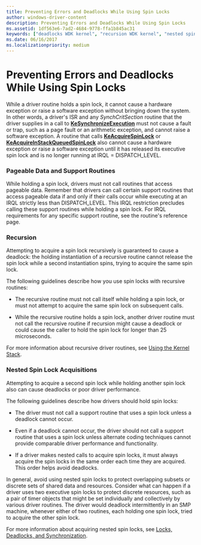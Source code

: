 ```yaml
---
title: Preventing Errors and Deadlocks While Using Spin Locks
author: windows-driver-content
description: Preventing Errors and Deadlocks While Using Spin Locks
ms.assetid: 1df563e6-7ad2-4684-9778-ffa1b845ac31
keywords: ["deadlocks WDK kernel", "recursion WDK kernel", "nested spin lock acquisitions WDK kernel", "pageable data locking WDK kernel", "spin locks WDK kernel"]
ms.date: 06/16/2017
ms.localizationpriority: medium
---
```


# Preventing Errors and Deadlocks While Using Spin Locks





While a driver routine holds a spin lock, it cannot cause a hardware exception or raise a software exception without bringing down the system. In other words, a driver's ISR and any *SynchCritSection* routine that the driver supplies in a call to [**KeSynchronizeExecution**](https://msdn.microsoft.com/library/windows/hardware/ff553302) must not cause a fault or trap, such as a page fault or an arithmetic exception, and cannot raise a software exception. A routine that calls [**KeAcquireSpinLock**](https://msdn.microsoft.com/library/windows/hardware/ff551917) or [**KeAcquireInStackQueuedSpinLock**](https://msdn.microsoft.com/library/windows/hardware/ff551899) also cannot cause a hardware exception or raise a software exception until it has released its executive spin lock and is no longer running at IRQL = DISPATCH\_LEVEL.

### Pageable Data and Support Routines

While holding a spin lock, drivers must not call routines that access pageable data. Remember that drivers can call certain support routines that access pageable data if and only if their calls occur while executing at an IRQL strictly less than DISPATCH\_LEVEL. This IRQL restriction precludes calling these support routines while holding a spin lock. For IRQL requirements for any specific support routine, see the routine's reference page.

### Recursion

Attempting to acquire a spin lock recursively is guaranteed to cause a deadlock: the holding instantiation of a recursive routine cannot release the spin lock while a second instantiation spins, trying to acquire the same spin lock.

The following guidelines describe how you use spin locks with recursive routines:

-   The recursive routine must not call itself while holding a spin lock, or must not attempt to acquire the same spin lock on subsequent calls.

-   While the recursive routine holds a spin lock, another driver routine must not call the recursive routine if recursion might cause a deadlock or could cause the caller to hold the spin lock for longer than 25 microseconds.

For more information about recursive driver routines, see [Using the Kernel Stack](using-the-kernel-stack.md).

### Nested Spin Lock Acquisitions

Attempting to acquire a second spin lock while holding another spin lock also can cause deadlocks or poor driver performance.

The following guidelines describe how drivers should hold spin locks:

-   The driver must not call a support routine that uses a spin lock unless a deadlock cannot occur.

-   Even if a deadlock cannot occur, the driver should not call a support routine that uses a spin lock unless alternate coding techniques cannot provide comparable driver performance and functionality.

-   If a driver makes nested calls to acquire spin locks, it must always acquire the spin locks in the same order each time they are acquired. This order helps avoid deadlocks.

In general, avoid using nested spin locks to protect overlapping subsets or discrete sets of shared data and resources. Consider what can happen if a driver uses two executive spin locks to protect discrete resources, such as a pair of timer objects that might be set individually and collectively by various driver routines. The driver would deadlock intermittently in an SMP machine, whenever either of two routines, each holding one spin lock, tried to acquire the other spin lock.

For more information about acquiring nested spin locks, see [Locks, Deadlocks, and Synchronization](http://go.microsoft.com/fwlink/p/?linkid=57456 ).

 

 




